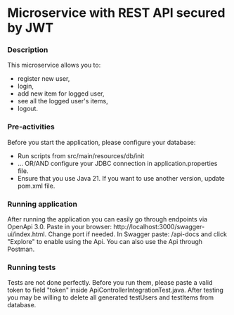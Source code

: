 # Microservice with REST API secured by JWT

### Description
This microservice allows you to:

* register new user,
* login,
* add new item for logged user,
* see all the logged user's items,
* logout.

### Pre-activities
Before you start the application, please configure your database:

* Run scripts from src/main/resources/db/init
* ... OR/AND configure your JDBC connection in application.properties file.
* Ensure that you use Java 21. If you want to use another version, update pom.xml file.


### Running application
After running the application you can easily go through endpoints via OpenApi 3.0.
Paste in your browser: http://localhost:3000/swagger-ui/index.html. Change port if needed.
In Swagger paste: /api-docs and click "Explore" to enable using the Api.
You can also use the Api through Postman.

### Running tests
Tests are not done perfectly. Before you run them, please paste a valid token to field "token" inside ApiControllerIntegrationTest.java.
After testing you may be willing to delete all generated testUsers and testItems from database.